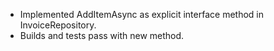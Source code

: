 - Implemented AddItemAsync as explicit interface method in InvoiceRepository.
- Builds and tests pass with new method.
